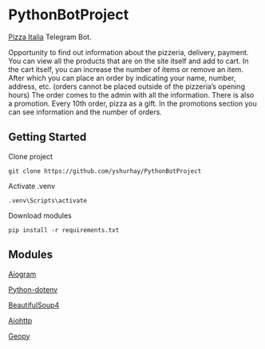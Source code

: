 # PythonBotProject

[Pizza Italia](https://pizza-italia.by/) Telegram Bot.

Opportunity to find out information about the pizzeria, delivery, payment.
You can view all the products that are on the site itself and add to cart.
In the cart itself, you can increase the number of items or remove an item.
After which you can place an order by indicating your name, number, address, etc. (orders cannot be placed outside of the pizzeria’s opening hours)
The order comes to the admin with all the information.
There is also a promotion. Every 10th order, pizza as a gift. In the promotions section you can see information and the number of orders.

## Getting Started

Clone project

```
git clone https://github.com/yshurhay/PythonBotProject
```

Activate .venv

```
.venv\Scripts\activate
```

Download modules

```
pip install -r requirements.txt
```

## Modules

[Aiogram](https://pypi.org/project/aiogram/)

[Python-dotenv](https://pypi.org/project/python-dotenv/)

[BeautifulSoup4](https://pypi.org/project/beautifulsoup4/)

[Aiohttp](https://pypi.org/project/aiohttp/)

[Geopy](https://pypi.org/project/geopy/)
